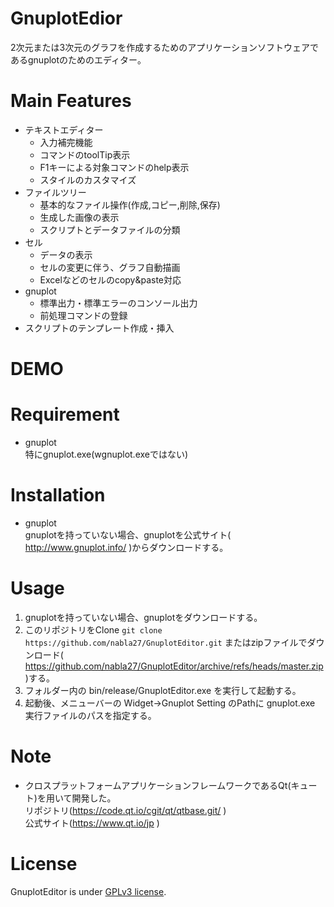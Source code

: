 # GnuplotEdior

2次元または3次元のグラフを作成するためのアプリケーションソフトウェアであるgnuplotのためのエディター。

# Main Features

- テキストエディター
  - 入力補完機能
  - コマンドのtoolTip表示
  - F1キーによる対象コマンドのhelp表示
  - スタイルのカスタマイズ
- ファイルツリー
  - 基本的なファイル操作(作成,コピー,削除,保存)
  - 生成した画像の表示
  - スクリプトとデータファイルの分類
- セル
  - データの表示
  - セルの変更に伴う、グラフ自動描画
  - Excelなどのセルのcopy&paste対応
- gnuplot
  - 標準出力・標準エラーのコンソール出力
  - 前処理コマンドの登録
- スクリプトのテンプレート作成・挿入

# DEMO



# Requirement

- gnuplot<br>
  特にgnuplot.exe(wgnuplot.exeではない)

# Installation

- gnuplot<br>
  gnuplotを持っていない場合、gnuplotを公式サイト( http://www.gnuplot.info/ )からダウンロードする。

# Usage

1. gnuplotを持っていない場合、gnuplotをダウンロードする。
1. このリポジトリをClone `git clone https://github.com/nabla27/GnuplotEditor.git`
   またはzipファイルでダウンロード( https://github.com/nabla27/GnuplotEditor/archive/refs/heads/master.zip )する。
3. フォルダー内の bin/release/GnuplotEditor.exe を実行して起動する。
4. 起動後、メニューバーの Widget->Gnuplot Setting のPathに gnuplot.exe 実行ファイルのパスを指定する。

# Note

- クロスプラットフォームアプリケーションフレームワークであるQt(キュート)を用いて開発した。<br>
  リポジトリ(https://code.qt.io/cgit/qt/qtbase.git/ )<br>
  公式サイト(https://www.qt.io/jp )

# License

GnuplotEditor is under [GPLv3 license](https://www.gnu.org/licenses/gpl-3.0.en.html).
